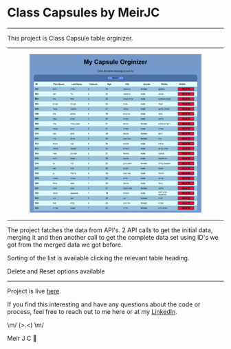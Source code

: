 # Class Capsules by MeirJC

---

This project is Class Capsule table orginizer.

---

<p align="center">
  <img src="https://github.com/MeirJC/Capsules---MeirJC/blob/main/Images/Capsules.png" width="400" title="Opening Screen" alt="Page Layot">
</p>

---

The project fatches the data from API's.
2 API calls to get the initial data, merging it
and then another call to get the complete data set using ID's we got from the merged data we got before.

Sorting of the list is available clicking the relevant table heading.

Delete and Reset options available

---

Project is live [here](https://capsules-meirjc.netlify.app/).

If you find this interesting and have any questions about the code or process, feel free to reach out to me here or at my [LinkedIn](https://linkedin.com/in/meirjcohen).

\m/ (>.<) \m/

Meir J C 🤙
